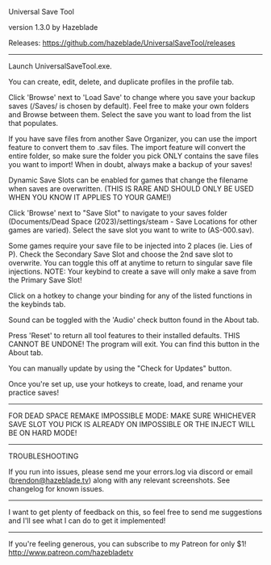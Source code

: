 Universal Save Tool

version 1.3.0
by Hazeblade

Releases:
https://github.com/hazeblade/UniversalSaveTool/releases

--------------------------------------------

Launch UniversalSaveTool.exe.

You can create, edit, delete, and duplicate profiles in the profile tab.

Click 'Browse' next to 'Load Save' to change where you save your backup saves (/Saves/ is chosen by default). Feel free to make your own folders and Browse between them.
Select the save you want to load from the list that populates.

If you have save files from another Save Organizer, you can use the import feature to convert them to .sav files.
  The import feature will convert the entire folder, so make sure the folder you pick ONLY contains the save files you want to import! When in doubt, always make a backup of your saves!

Dynamic Save Slots can be enabled for games that change the filename when saves are overwritten. (THIS IS RARE AND SHOULD ONLY BE USED WHEN YOU KNOW IT APPLIES TO YOUR GAME!)

Click 'Browse' next to "Save Slot" to navigate to your saves folder (Documents/Dead Space (2023)/settings/steam - Save Locations for other games are varied).
Select the save slot you want to write to (AS-000.sav).

Some games require your save file to be injected into 2 places (ie. Lies of P). Check the Secondary Save Slot and choose the 2nd save slot to overwrite. You can toggle this off at anytime to return to singular save file injections. NOTE: Your keybind to create a save will only make a save from the Primary Save Slot!

Click on a hotkey to change your binding for any of the listed functions in the keybinds tab.

Sound can be toggled with the 'Audio' check button found in the About tab.

Press 'Reset' to return all tool features to their installed defaults. THIS CANNOT BE UNDONE! The program will exit. You can find this button in the About tab.

You can manually update by using the "Check for Updates" button.

Once you're set up, use your hotkeys to create, load, and rename your practice saves!

--------------------------------------------

FOR DEAD SPACE REMAKE IMPOSSIBLE MODE: MAKE SURE WHICHEVER SAVE SLOT YOU PICK IS ALREADY ON IMPOSSIBLE OR THE INJECT WILL BE ON HARD MODE!

--------------------------------------------

TROUBLESHOOTING

If you run into issues, please send me your errors.log via discord or email (brendon@hazeblade.tv) along with any relevant screenshots. See changelog for known issues.

--------------------------------------------

I want to get plenty of feedback on this, so feel free to send me suggestions and I'll see what I can do to get it implemented!

--------------------------------------------

If you're feeling generous, you can subscribe to my Patreon for only $1!
http://www.patreon.com/hazebladetv
